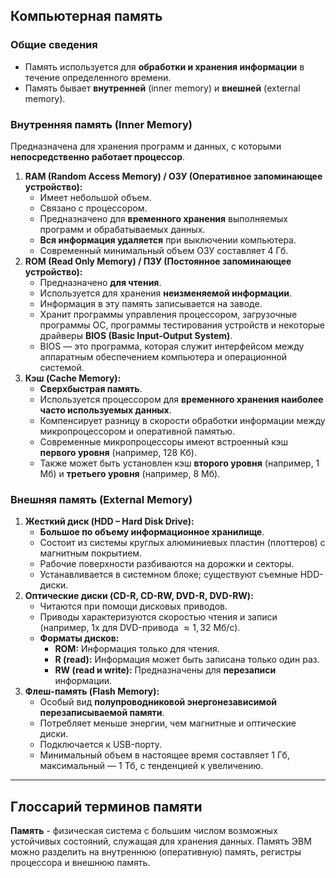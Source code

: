 ## Компьютерная память

### Общие сведения
*   Память используется для **обработки и хранения информации** в течение определенного времени.
*   Память бывает **внутренней** (inner memory) и **внешней** (external memory).

### Внутренняя память (Inner Memory)
Предназначена для хранения программ и данных, с которыми **непосредственно работает процессор**.
1.  **RAM (Random Access Memory) / ОЗУ (Оперативное запоминающее устройство):**
    *   Имеет небольшой объем.
    *   Связано с процессором.
    *   Предназначено для **временного хранения** выполняемых программ и обрабатываемых данных.
    *   **Вся информация удаляется** при выключении компьютера.
    *   Современный минимальный объем ОЗУ составляет 4 Гб.
2.  **ROM (Read Only Memory) / ПЗУ (Постоянное запоминающее устройство):**
    *   Предназначено **для чтения**.
    *   Используется для хранения **неизменяемой информации**.
    *   Информация в эту память записывается на заводе.
    *   Хранит программы управления процессором, загрузочные программы ОС, программы тестирования устройств и некоторые драйверы **BIOS (Basic Input-Output System)**.
    *   BIOS — это программа, которая служит интерфейсом между аппаратным обеспечением компьютера и операционной системой.
3.  **Кэш (Cache Memory):**
    *   **Сверхбыстрая память**.
    *   Используется процессором для **временного хранения наиболее часто используемых данных**.
    *   Компенсирует разницу в скорости обработки информации между микропроцессором и оперативной памятью.
    *   Современные микропроцессоры имеют встроенный кэш **первого уровня** (например, 128 Кб).
    *   Также может быть установлен кэш **второго уровня** (например, 1 Мб) и **третьего уровня** (например, 8 Мб).

### Внешняя память (External Memory)
1.  **Жесткий диск (HDD – Hard Disk Drive):**
    *   **Большое по объему информационное хранилище**.
    *   Состоит из системы круглых алюминиевых пластин (плоттеров) с магнитным покрытием.
    *   Рабочие поверхности разбиваются на дорожки и секторы.
    *   Устанавливается в системном блоке; существуют съемные HDD-диски.
2.  **Оптические диски (CD-R, CD-RW, DVD-R, DVD-RW):**
    *   Читаются при помощи дисковых приводов.
    *   Приводы характеризуются скоростью чтения и записи (например, 1х для DVD-привода $\approx 1,32$ Мб/с).
    *   **Форматы дисков:**
        *   **ROM:** Информация только для чтения.
        *   **R (read):** Информация может быть записана только один раз.
        *   **RW (read и write):** Предназначены для **перезаписи** информации.
3.  **Флеш-память (Flash Memory):**
    *   Особый вид **полупроводниковой энергонезависимой перезаписываемой памяти**.
    *   Потребляет меньше энергии, чем магнитные и оптические диски.
    *   Подключается к USB-порту.
    *   Минимальный объем в настоящее время составляет 1 Гб, максимальный — 1 Тб, с тенденцией к увеличению.

---

## Глоссарий терминов памяти

**Память** - физическая система с большим числом возможных устойчивых состояний, служащая для хранения данных. Память ЭВМ можно разделить на внутреннюю (оперативную) память, регистры процессора и внешнюю память.
